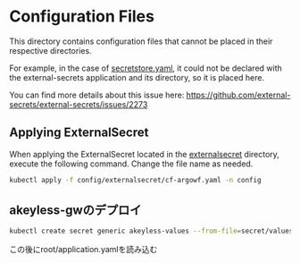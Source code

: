 # Configuration Files

This directory contains configuration files that cannot be placed in their respective directories.

For example, in the case of [secretstore.yaml](https://github.com/honahuku/manifest/blob/main/config/secretstore.yaml), it could not be declared with the external-secrets application and its directory, so it is placed here.

You can find more details about this issue here:
https://github.com/external-secrets/external-secrets/issues/2273

## Applying ExternalSecret

When applying the ExternalSecret located in the [externalsecret](https://github.com/honahuku/manifest/tree/main/config/externalsecret) directory, execute the following command. Change the file name as needed.

```bash
kubectl apply -f config/externalsecret/cf-argowf.yaml -n config
```

## akeyless-gwのデプロイ
```bash
kubectl create secret generic akeyless-values --from-file=secret/values.yaml --namespace akeyless
```
この後にroot/application.yamlを読み込む
